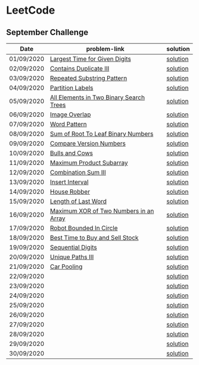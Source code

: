 # LeetCode

## September Challenge
| Date       | problem-link | solution |
|------------|--------------|----------|
| 01/09/2020 |[Largest Time for Given Digits](https://leetcode.com/explore/challenge/card/september-leetcoding-challenge/554/week-1-september-1st-september-7th/3445/)|[solution](https://github.com/Waqar-107/LeetCode/blob/master/September%20Challenge/Largest%20Time%20for%20Given%20Digits.py)|
| 02/09/2020 |[Contains Duplicate III](https://leetcode.com/explore/challenge/card/september-leetcoding-challenge/554/week-1-september-1st-september-7th/3446/)|[solution](https://github.com/Waqar-107/LeetCode/blob/master/September%20Challenge/Contains%20Duplicate%20III.cpp)|
| 03/09/2020 |[Repeated Substring Pattern](https://leetcode.com/explore/challenge/card/september-leetcoding-challenge/554/week-1-september-1st-september-7th/3447/)|[solution](https://github.com/Waqar-107/LeetCode/blob/master/September%20Challenge/Repeated%20Substring%20Pattern.cpp)|
| 04/09/2020 |[Partition Labels](https://leetcode.com/explore/challenge/card/september-leetcoding-challenge/554/week-1-september-1st-september-7th/3448/)|[solution](https://github.com/Waqar-107/LeetCode/blob/master/September%20Challenge/Partition%20Labels.cpp)|
| 05/09/2020 |[All Elements in Two Binary Search Trees](https://leetcode.com/explore/challenge/card/september-leetcoding-challenge/554/week-1-september-1st-september-7th/3449/)|[solution](https://github.com/Waqar-107/LeetCode/blob/master/September%20Challenge/All%20Elements%20in%20Two%20Binary%20Search%20Trees.cpp)|
| 06/09/2020 |[Image Overlap](https://leetcode.com/explore/challenge/card/september-leetcoding-challenge/554/week-1-september-1st-september-7th/3450/)|[solution](https://github.com/Waqar-107/LeetCode/blob/master/September%20Challenge/Image%20Overlap.cpp)|
| 07/09/2020 |[Word Pattern](https://leetcode.com/explore/challenge/card/september-leetcoding-challenge/554/week-1-september-1st-september-7th/3451/)|[solution](https://github.com/Waqar-107/LeetCode/blob/master/September%20Challenge/Word%20Pattern.py)|
| 08/09/2020 |[Sum of Root To Leaf Binary Numbers](https://leetcode.com/explore/challenge/card/september-leetcoding-challenge/555/week-2-september-8th-september-14th/3453/)|[solution](https://github.com/Waqar-107/LeetCode/blob/master/September%20Challenge/All%20Elements%20in%20Two%20Binary%20Search%20Trees.cpp)|
| 09/09/2020 |[Compare Version Numbers](https://leetcode.com/explore/challenge/card/september-leetcoding-challenge/555/week-2-september-8th-september-14th/3454/)|[solution](https://github.com/Waqar-107/LeetCode/blob/master/September%20Challenge/Compare%20Version%20Numbers.py)|
| 10/09/2020 |[Bulls and Cows](https://leetcode.com/explore/challenge/card/september-leetcoding-challenge/555/week-2-september-8th-september-14th/3455/)|[solution](https://github.com/Waqar-107/LeetCode/blob/master/September%20Challenge/Bulls%20and%20Cows.cpp)|
| 11/09/2020 |[Maximum Product Subarray](https://leetcode.com/explore/challenge/card/september-leetcoding-challenge/555/week-2-september-8th-september-14th/3456/)|[solution](https://github.com/Waqar-107/LeetCode/blob/master/September%20Challenge/Maximum%20Product%20Subarray.cpp)|
| 12/09/2020 |[Combination Sum III](https://leetcode.com/explore/challenge/card/september-leetcoding-challenge/555/week-2-september-8th-september-14th/3457/)|[solution](https://github.com/Waqar-107/LeetCode/blob/master/September%20Challenge/Combination%20Sum%20III.py)|
| 13/09/2020 |[Insert Interval](https://leetcode.com/explore/challenge/card/september-leetcoding-challenge/555/week-2-september-8th-september-14th/3458/)|[solution](https://github.com/Waqar-107/LeetCode/blob/master/September%20Challenge/Insert%20Interval.cpp)|
| 14/09/2020 |[House Robber](https://leetcode.com/explore/challenge/card/september-leetcoding-challenge/555/week-2-september-8th-september-14th/3459/)|[solution](https://github.com/Waqar-107/LeetCode/blob/master/September%20Challenge/House%20Robber.py)|
| 15/09/2020 |[Length of Last Word](https://leetcode.com/explore/challenge/card/september-leetcoding-challenge/556/week-3-september-15th-september-21st/3461/)|[solution](https://github.com/Waqar-107/LeetCode/blob/master/September%20Challenge/Length%20of%20Last%20Word.py)|
| 16/09/2020 |[Maximum XOR of Two Numbers in an Array](https://leetcode.com/explore/challenge/card/september-leetcoding-challenge/556/week-3-september-15th-september-21st/3462/)|[solution](https://github.com/Waqar-107/LeetCode/blob/master/September%20Challenge/Maximum%20XOR%20of%20Two%20Numbers%20in%20an%20Array.cpp)|
| 17/09/2020 |[Robot Bounded In Circle](https://leetcode.com/explore/challenge/card/september-leetcoding-challenge/556/week-3-september-15th-september-21st/3463/)|[solution](https://github.com/Waqar-107/LeetCode/blob/master/September%20Challenge/Robot%20Bounded%20In%20Circle.cpp)|
| 18/09/2020 |[Best Time to Buy and Sell Stock](https://leetcode.com/explore/challenge/card/september-leetcoding-challenge/556/week-3-september-15th-september-21st/3464/)|[solution](https://github.com/Waqar-107/LeetCode/blob/master/September%20Challenge/Best%20Time%20to%20Buy%20and%20Sell%20Stock.cpp)|
| 19/09/2020 |[Sequential Digits](https://leetcode.com/explore/challenge/card/september-leetcoding-challenge/556/week-3-september-15th-september-21st/3465/)|[solution](https://github.com/Waqar-107/LeetCode/blob/master/September%20Challenge/Sequential%20Digits.cpp)|
| 20/09/2020 |[Unique Paths III](https://leetcode.com/explore/challenge/card/september-leetcoding-challenge/556/week-3-september-15th-september-21st/3466/)|[solution](https://github.com/Waqar-107/LeetCode/blob/master/September%20Challenge/Unique%20Paths%20III.cpp)|
| 21/09/2020 |[Car Pooling](https://leetcode.com/explore/challenge/card/september-leetcoding-challenge/556/week-3-september-15th-september-21st/3467/)|[solution](https://github.com/Waqar-107/LeetCode/blob/master/September%20Challenge/Car%20Pooling.py)|
| 22/09/2020 |[]()|[solution]()|
| 23/09/2020 |[]()|[solution]()|
| 24/09/2020 |[]()|[solution]()|
| 25/09/2020 |[]()|[solution]()|
| 26/09/2020 |[]()|[solution]()|
| 27/09/2020 |[]()|[solution]()|
| 28/09/2020 |[]()|[solution]()|
| 29/09/2020 |[]()|[solution]()|
| 30/09/2020 |[]()|[solution]()|
